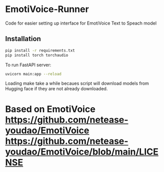 # EmotiVoice-Runner
Code for easier setting up interface for EmotiVoice Text to Speach model

## Installation

```bash
pip install -r requirements.txt
pip install torch torchaudio
```

To run FastAPI server: 

```bash
uvicorn main:app --reload
```

Loading make take a while becaues script will download models from Hugging face if they are not already downloaded.

# Based on EmotiVoice https://github.com/netease-youdao/EmotiVoice https://github.com/netease-youdao/EmotiVoice/blob/main/LICENSE
